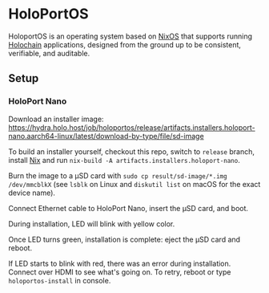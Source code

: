 # HoloPortOS

HoloportOS is an operating system based on [NixOS][nixos] that supports running
[Holochain][holochain] applications, designed from the ground up to be
consistent, verifiable, and auditable.

[holochain]: https://holochain.org
[nixos]: https://nixos.org

## Setup

### HoloPort Nano

Download an installer image:
https://hydra.holo.host/job/holoportos/release/artifacts.installers.holoport-nano.aarch64-linux/latest/download-by-type/file/sd-image

To build an installer yourself, checkout this repo, switch to `release` branch,
install [Nix][nix] and run `nix-build -A artifacts.installers.holoport-nano`.

Burn the image to a μSD card with `sudo cp result/sd-image/*.img /dev/mmcblkX`
(see `lsblk` on Linux and `diskutil list` on macOS for the exact device name).

Connect Ethernet cable to HoloPort Nano, insert the μSD card, and boot.

During installation, LED will blink with yellow color.

Once LED turns green, installation is complete: eject the μSD card and reboot.

If LED starts to blink with red, there was an error during installation.
Connect over HDMI to see what's going on. To retry, reboot or type
`holoportos-install` in console.

[nix]: https://nixos.org/nix/
